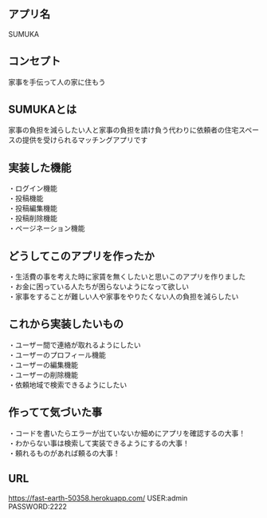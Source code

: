 ## アプリ名  
SUMUKA  
## コンセプト  
家事を手伝って人の家に住もう  
## SUMUKAとは  
家事の負担を減らしたい人と家事の負担を請け負う代わりに依頼者の住宅スペースの提供を受けられるマッチングアプリです  
## 実装した機能  
・ログイン機能  
・投稿機能  
・投稿編集機能  
・投稿削除機能  
・ページネーション機能  
## どうしてこのアプリを作ったか  
・生活費の事を考えた時に家賃を無くしたいと思いこのアプリを作りました  
・お金に困っている人たちが困らないようになって欲しい  
・家事をすることが難しい人や家事をやりたくない人の負担を減らしたい  
## これから実装したいもの  
・ユーザー間で連絡が取れるようにしたい  
・ユーザーのプロフィール機能  
・ユーザーの編集機能  
・ユーザーの削除機能  
・依頼地域で検索できるようにしたい  
## 作ってて気づいた事  
・コードを書いたらエラーが出ていないか細めにアプリを確認するの大事！  
・わからない事は検索して実装できるようにするの大事！  
・頼れるものがあれば頼るの大事！  
## URL 
https://fast-earth-50358.herokuapp.com/ 
USER:admin  
PASSWORD:2222